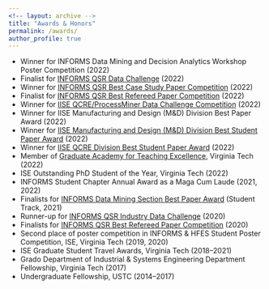 ```yaml
---
<!-- layout: archive -->
title: "Awards & Honors"
permalink: /awards/
author_profile: true
---
```

* Winner for INFORMS Data Mining and Decision Analytics Workshop Poster Competition (2022)
* Finalist for [INFORMS QSR Data Challenge](https://connect.informs.org/qsr/awards) (2022)
* Winner for [INFORMS QSR Best Case Study Paper Competition](https://connect.informs.org/qsr/awards) (2022)
* Finalist for [INFORMS QSR Best Refereed Paper Competition](https://connect.informs.org/qsr/awards) (2022)
*  Winner for [IISE QCRE/ProcessMiner Data Challenge Competition](https://processminer.com/processminer-sponsor-iise-qcre-challenge/#:~:text=ATLANTA%2C%20GA%2C%20September%208%2C,Industrial%20and%20Systems%20Engineers%20(IISE)) (2022)
*  Winner for IISE Manufacturing and Design (M&D) Division Best Paper Award (2022)
*  Winner for [IISE Manufacturing and Design (M&D) Division Best Student Paper Award](https://www.iise.org/Details.aspx?id=38051) (2022)
*  Winner for [IISE QCRE Division Best Student Paper Award](https://www.iise.org/Details.aspx?id=29058) (2022)
*  Member of [Graduate Academy for Teaching Excellence](http://vtgrate.org/membership/application-and-review/), Virginia Tech (2022)
*  ISE Outstanding PhD Student of the Year, Virginia Tech (2022)
*  INFORMS Student Chapter Annual Award as a Maga Cum Laude (2021, 2022)
*  Finalists for [INFORMS Data Mining Section Best Paper Award](https://connect.informs.org/data-mining/awards/prize/new-item222758667) (Student Track, 2021)
*  Runner-up for [INFORMS QSR Industry Data Challenge](https://connect.informs.org/qsr/awards) (2020) 
*  Finalists for [INFORMS QSR Best Refereed Paper Competition](https://connect.informs.org/qsr/awards)  (2020)
*  Second place of poster competition in INFORMS & HFES Student Poster Competition, ISE, Virginia Tech (2019, 2020)
*  ISE Graduate Student Travel Awards, Virginia Tech (2018–2021)
*  Grado Department of Industrial & Systems Engineering Department Fellowship, Virginia Tech (2017)
*  Undergraduate Fellowship, USTC (2014–2017)
